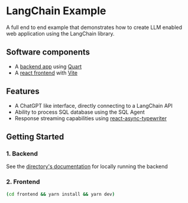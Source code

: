 # LangChain Example

A full end to end example that demonstrates how to create LLM enabled web application using the LangChain library.

## Software components

- A [backend app](./backend/README.md) using [Quart](https://github.com/pallets/quart)
- A [react frontend](./frontend/README.md) with [Vite](https://vitejs.dev/)

## Features

- A ChatGPT like interface, directly connecting to a LangChain API
- Ability to process SQL database using the SQL Agent
- Response streaming capabilities using [react-async-typewriter](https://github.com/usersina/react-async-typewriter)

## Getting Started

### 1. Backend

See the [directory's documentation](./backend/README.md) for locally running the backend

### 2. Frontend

```bash
(cd frontend && yarn install && yarn dev)
```
